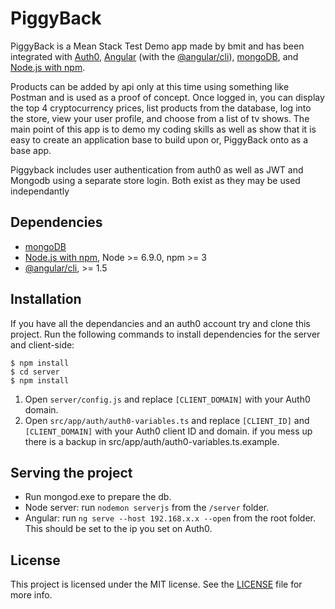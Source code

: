 # PiggyBack

PiggyBack is a Mean Stack Test Demo app made by bmit and has been integrated with [Auth0](https://auth0.com), [Angular](https://angular.io) (with the [@angular/cli](https://github.com/angular/angular-cli)), [mongoDB](https://www.mongodb.com/), and [Node.js with npm](http://nodejs.org).

Products can be added by api only at this time using something like Postman and is used as a proof of concept. Once logged in, you can display the top 4 cryptocurrency prices, list products from the database, log into the store, view your user profile, and choose from a list of tv shows. The main point of this app is to demo my coding skills as well as show that it is easy to create an application base to build upon or, PiggyBack onto as a base app. 

Piggyback includes user authentication from auth0 as well as JWT and Mongodb using a separate store login. Both exist as they may be used independantly

## Dependencies

* [mongoDB](https://www.mongodb.com/)
* [Node.js with npm](http://nodejs.org), Node >= 6.9.0, npm >= 3
* [@angular/cli](https://github.com/angular/angular-cli), >= 1.5

## Installation

If you have all the dependancies and an auth0 account try and clone this project. Run the following commands to install dependencies for the server and client-side:

```
$ npm install
$ cd server
$ npm install
```

1. Open `server/config.js` and replace `[CLIENT_DOMAIN]` with your Auth0 domain.
2. Open `src/app/auth/auth0-variables.ts` and replace `[CLIENT_ID]` and `[CLIENT_DOMAIN]` with your Auth0 client ID and domain. if you mess up there is a backup in src/app/auth/auth0-variables.ts.example.

## Serving the project
* Run mongod.exe to prepare the db.
* Node server: run `nodemon serverjs` from the `/server` folder.
* Angular: run `ng serve --host 192.168.x.x --open` from the root folder. This should be set to the ip you set on Auth0.

## License

This project is licensed under the MIT license. See the [LICENSE](LICENSE) file for more info.
